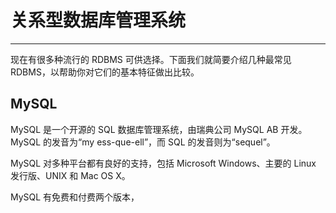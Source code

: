 # 关系型数据库管理系统 #

----------

现在有很多种流行的 RDBMS 可供选择。下面我们就简要介绍几种最常见 RDBMS，以帮助你对它们的基本特征做出比较。

## MySQL ##

MySQL 是一个开源的 SQL 数据库管理系统，由瑞典公司 MySQL AB 开发。MySQL 的发音为“my ess-que-ell”，而 SQL 的发音则为“sequel”。

MySQL 对多种平台都有良好的支持，包括 Microsoft Windows、主要的 Linux 发行版、UNIX 和 Mac OS X。

MySQL 有免费和付费两个版本，